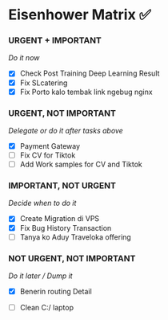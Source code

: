 # Eisenhower Matrix ✅

### URGENT + IMPORTANT
*Do it now*
- [x] Check Post Training Deep Learning Result
- [x] Fix SLcatering
- [x] Fix Porto kalo tembak link ngebug nginx
### URGENT, NOT IMPORTANT
*Delegate or do it after tasks above*
- [x] Payment Gateway 
- [ ] Fix CV for Tiktok
- [ ] Add Work samples for CV and Tiktok
### IMPORTANT, NOT URGENT
*Decide when to do it*
- [x] Create Migration di VPS
- [x] Fix Bug History Transaction
- [ ] Tanya ko Aduy Traveloka offering

### NOT URGENT, NOT IMPORTANT
*Do it later / Dump it*
- [x] Benerin routing Detail
- [ ] Clean C:/ laptop

